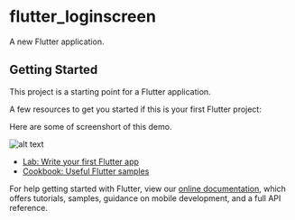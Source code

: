# flutter_loginscreen

A new Flutter application.

## Getting Started

This project is a starting point for a Flutter application.

A few resources to get you started if this is your first Flutter project:

Here are some of screenshort of this demo.

![alt text](https://user-images.githubusercontent.com/42140776/57207728-04349d00-6fed-11e9-991f-9c07385a3586.png)

- [Lab: Write your first Flutter app](https://flutter.io/docs/get-started/codelab)
- [Cookbook: Useful Flutter samples](https://flutter.io/docs/cookbook)

For help getting started with Flutter, view our 
[online documentation](https://flutter.io/docs), which offers tutorials, 
samples, guidance on mobile development, and a full API reference.



